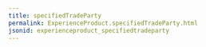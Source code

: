 ```yaml
---
title: specifiedTradeParty
permalink: ExperienceProduct.specifiedTradeParty.html
jsonid: experienceproduct_specifiedtradeparty
---
```

